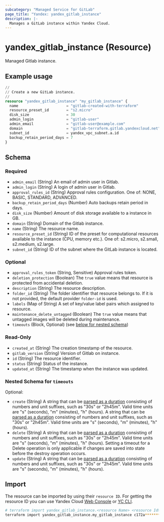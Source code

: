 ```yaml
---
subcategory: "Managed Service for GitLab"
page_title: "Yandex: yandex_gitlab_instance"
description: |-
  Manages a GitLab instance within Yandex Cloud.
---
```


# yandex_gitlab_instance (Resource)

Managed Gitlab instance.

## Example usage

```terraform
//
// Create a new GitLab instance.
//
resource "yandex_gitlab_instance" "my_gitlab_instance" {
  name                      = "gitlab-created-with-terraform"
  resource_preset_id        = "s2.micro"
  disk_size                 = 30
  admin_login               = "gitlab-user"
  admin_email               = "gitlab-user@example.com"
  domain                    = "gitlab-terraform.gitlab.yandexcloud.net"
  subnet_id                 = yandex_vpc_subnet.a.id
  backup_retain_period_days = 7
}
```

<!-- schema generated by tfplugindocs -->
## Schema

### Required

- `admin_email` (String) An email of admin user in Gitlab.
- `admin_login` (String) A login of admin user in Gitlab.
- `approval_rules_id` (String) Approval rules configuration. One of: NONE, BASIC, STANDARD, ADVANCED.
- `backup_retain_period_days` (Number) Auto backups retain period in days.
- `disk_size` (Number) Amount of disk storage available to a instance in GB.
- `domain` (String) Domain of the Gitlab instance.
- `name` (String) The resource name.
- `resource_preset_id` (String) ID of the preset for computational resources available to the instance (CPU, memory etc.). One of: s2.micro, s2.small, s2.medium, s2.large.
- `subnet_id` (String) ID of the subnet where the GitLab instance is located.

### Optional

- `approval_rules_token` (String, Sensitive) Approval rules token.
- `deletion_protection` (Boolean) The `true` value means that resource is protected from accidental deletion.
- `description` (String) The resource description.
- `folder_id` (String) The folder identifier that resource belongs to. If it is not provided, the default provider `folder-id` is used.
- `labels` (Map of String) A set of key/value label pairs which assigned to resource.
- `maintenance_delete_untagged` (Boolean) The `true` value means that untagged images will be deleted during maintenance.
- `timeouts` (Block, Optional) (see [below for nested schema](#nestedblock--timeouts))

### Read-Only

- `created_at` (String) The creation timestamp of the resource.
- `gitlab_version` (String) Version of Gitlab on instance.
- `id` (String) The resource identifier.
- `status` (String) Status of the instance.
- `updated_at` (String) The timestamp when the instance was updated.

<a id="nestedblock--timeouts"></a>
### Nested Schema for `timeouts`

Optional:

- `create` (String) A string that can be [parsed as a duration](https://pkg.go.dev/time#ParseDuration) consisting of numbers and unit suffixes, such as "30s" or "2h45m". Valid time units are "s" (seconds), "m" (minutes), "h" (hours). A string that can be [parsed as a duration](https://pkg.go.dev/time#ParseDuration) consisting of numbers and unit suffixes, such as "30s" or "2h45m". Valid time units are "s" (seconds), "m" (minutes), "h" (hours).
- `delete` (String) A string that can be [parsed as a duration](https://pkg.go.dev/time#ParseDuration) consisting of numbers and unit suffixes, such as "30s" or "2h45m". Valid time units are "s" (seconds), "m" (minutes), "h" (hours). Setting a timeout for a Delete operation is only applicable if changes are saved into state before the destroy operation occurs.
- `update` (String) A string that can be [parsed as a duration](https://pkg.go.dev/time#ParseDuration) consisting of numbers and unit suffixes, such as "30s" or "2h45m". Valid time units are "s" (seconds), "m" (minutes), "h" (hours).

## Import

The resource can be imported by using their `resource ID`. For getting the resource ID you can use Yandex Cloud [Web Console](https://console.yandex.cloud) or [YC CLI](https://yandex.cloud/docs/cli/quickstart).

```bash
# terraform import yandex_gitlab_instance.<resource Name> <resource Id>
terraform import yandex_gitlab_instance.my_gitlab_instance c172a**********ubpme
```
